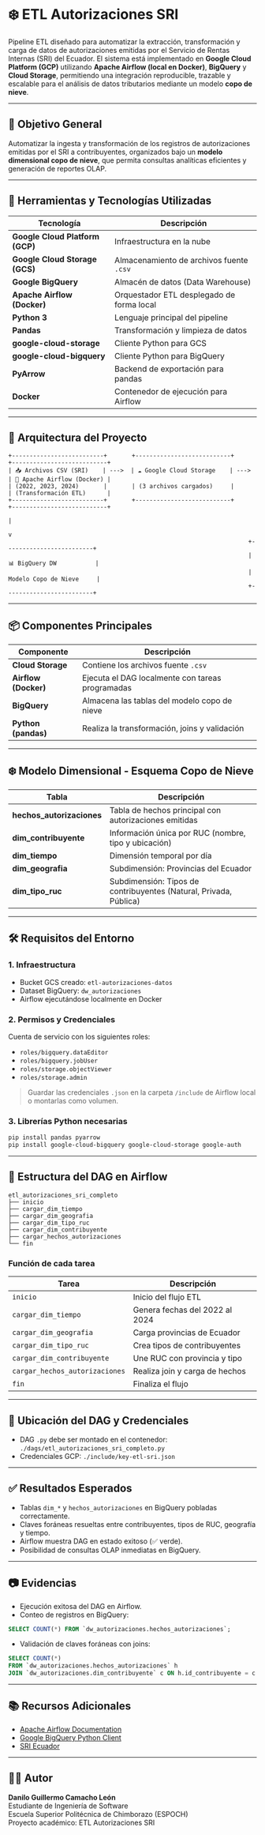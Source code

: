 
# ❄️ ETL Autorizaciones SRI

Pipeline ETL diseñado para automatizar la extracción, transformación y carga de datos de autorizaciones emitidas por el Servicio de Rentas Internas (SRI) del Ecuador. El sistema está implementado en **Google Cloud Platform (GCP)** utilizando **Apache Airflow (local en Docker)**, **BigQuery** y **Cloud Storage**, permitiendo una integración reproducible, trazable y escalable para el análisis de datos tributarios mediante un modelo **copo de nieve**.

---

## 🎯 Objetivo General

Automatizar la ingesta y transformación de los registros de autorizaciones emitidas por el SRI a contribuyentes, organizados bajo un **modelo dimensional copo de nieve**, que permita consultas analíticas eficientes y generación de reportes OLAP.

---

## 🧰 Herramientas y Tecnologías Utilizadas

| Tecnología | Descripción |
|-----------|-------------|
| **Google Cloud Platform (GCP)** | Infraestructura en la nube |
| **Google Cloud Storage (GCS)** | Almacenamiento de archivos fuente `.csv` |
| **Google BigQuery** | Almacén de datos (Data Warehouse) |
| **Apache Airflow (Docker)** | Orquestador ETL desplegado de forma local |
| **Python 3** | Lenguaje principal del pipeline |
| **Pandas** | Transformación y limpieza de datos |
| **google-cloud-storage** | Cliente Python para GCS |
| **google-cloud-bigquery** | Cliente Python para BigQuery |
| **PyArrow** | Backend de exportación para pandas |
| **Docker** | Contenedor de ejecución para Airflow |

---

## 🧱 Arquitectura del Proyecto

```
+--------------------------+       +---------------------------+       +---------------------------+
| 📥 Archivos CSV (SRI)    | --->  | ☁️ Google Cloud Storage    | --->  | 🐳 Apache Airflow (Docker) |
| (2022, 2023, 2024)       |       | (3 archivos cargados)     |       | (Transformación ETL)      |
+--------------------------+       +---------------------------+       +---------------------------+
                                                                              |
                                                                              v
                                                                    +-------------------------+
                                                                    | 📊 BigQuery DW           |
                                                                    | Modelo Copo de Nieve     |
                                                                    +-------------------------+
```

---

## 📦 Componentes Principales

| Componente | Descripción |
|------------|-------------|
| **Cloud Storage** | Contiene los archivos fuente `.csv` |
| **Airflow (Docker)** | Ejecuta el DAG localmente con tareas programadas |
| **BigQuery** | Almacena las tablas del modelo copo de nieve |
| **Python (pandas)** | Realiza la transformación, joins y validación |

---

## ❄️ Modelo Dimensional - Esquema Copo de Nieve

| Tabla | Descripción |
|-------|-------------|
| **hechos_autorizaciones** | Tabla de hechos principal con autorizaciones emitidas |
| **dim_contribuyente** | Información única por RUC (nombre, tipo y ubicación) |
| **dim_tiempo** | Dimensión temporal por día |
| **dim_geografia** | Subdimensión: Provincias del Ecuador |
| **dim_tipo_ruc** | Subdimensión: Tipos de contribuyentes (Natural, Privada, Pública) |

---

## 🛠️ Requisitos del Entorno

### 1. Infraestructura

- Bucket GCS creado: `etl-autorizaciones-datos`
- Dataset BigQuery: `dw_autorizaciones`
- Airflow ejecutándose localmente en Docker

### 2. Permisos y Credenciales

Cuenta de servicio con los siguientes roles:

- `roles/bigquery.dataEditor`
- `roles/bigquery.jobUser`
- `roles/storage.objectViewer`
- `roles/storage.admin`

> Guardar las credenciales `.json` en la carpeta `/include` de Airflow local o montarlas como volumen.

### 3. Librerías Python necesarias

```bash
pip install pandas pyarrow
pip install google-cloud-bigquery google-cloud-storage google-auth
```

---

## 🧬 Estructura del DAG en Airflow

```
etl_autorizaciones_sri_completo
├── inicio
├── cargar_dim_tiempo
├── cargar_dim_geografia
├── cargar_dim_tipo_ruc
├── cargar_dim_contribuyente
├── cargar_hechos_autorizaciones
└── fin
```

### Función de cada tarea

| Tarea | Descripción |
|-------|-------------|
| `inicio` | Inicio del flujo ETL |
| `cargar_dim_tiempo` | Genera fechas del 2022 al 2024 |
| `cargar_dim_geografia` | Carga provincias de Ecuador |
| `cargar_dim_tipo_ruc` | Crea tipos de contribuyentes |
| `cargar_dim_contribuyente` | Une RUC con provincia y tipo |
| `cargar_hechos_autorizaciones` | Realiza join y carga de hechos |
| `fin` | Finaliza el flujo |

---

## 📂 Ubicación del DAG y Credenciales

- DAG `.py` debe ser montado en el contenedor: `./dags/etl_autorizaciones_sri_completo.py`
- Credenciales GCP: `./include/key-etl-sri.json`

---

## ✅ Resultados Esperados

- Tablas `dim_*` y `hechos_autorizaciones` en BigQuery pobladas correctamente.
- Claves foráneas resueltas entre contribuyentes, tipos de RUC, geografía y tiempo.
- Airflow muestra DAG en estado exitoso (✅ verde).
- Posibilidad de consultas OLAP inmediatas en BigQuery.

---

## 📷 Evidencias

- Ejecución exitosa del DAG en Airflow.
- Conteo de registros en BigQuery:
```sql
SELECT COUNT(*) FROM `dw_autorizaciones.hechos_autorizaciones`;
```
- Validación de claves foráneas con joins:
```sql
SELECT COUNT(*) 
FROM `dw_autorizaciones.hechos_autorizaciones` h
JOIN `dw_autorizaciones.dim_contribuyente` c ON h.id_contribuyente = c.id_contribuyente;
```

---

## 📚 Recursos Adicionales

- [Apache Airflow Documentation](https://airflow.apache.org/docs/)
- [Google BigQuery Python Client](https://cloud.google.com/bigquery/docs/reference/libraries)
- [SRI Ecuador](https://www.sri.gob.ec/)

---

## 👨‍💻 Autor

**Danilo Guillermo Camacho León**  
Estudiante de Ingeniería de Software  
Escuela Superior Politécnica de Chimborazo (ESPOCH)  
Proyecto académico: ETL Autorizaciones SRI

